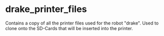 # drake_printer_files

Contains a copy of all the printer files used for the robot "drake". Used to clone onto the SD-Cards that will be inserted into the printer.

